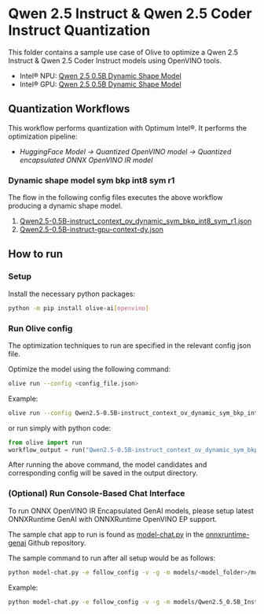 # Qwen 2.5 Instruct & Qwen 2.5 Coder Instruct Quantization

This folder contains a sample use case of Olive to optimize a Qwen 2.5 Instruct & Qwen 2.5 Coder Instruct models using OpenVINO tools.

- Intel® NPU: [Qwen 2.5 0.5B Dynamic Shape Model](https://huggingface.co/Qwen/Qwen2.5-0.5B-Instruct)
- Intel® GPU: [Qwen 2.5 0.5B Dynamic Shape Model](https://huggingface.co/Qwen/Qwen2.5-0.5B-Instruct)

## Quantization Workflows

This workflow performs quantization with Optimum Intel®. It performs the optimization pipeline:

- *HuggingFace Model -> Quantized OpenVINO model -> Quantized encapsulated ONNX OpenVINO IR model*

### Dynamic shape model sym bkp int8 sym r1

The flow in the following config files executes the above workflow producing a dynamic shape model.

1. [Qwen2.5-0.5B-instruct_context_ov_dynamic_sym_bkp_int8_sym_r1.json](Qwen2.5-0.5B-instruct_context_ov_dynamic_sym_bkp_int8_sym_r1.json)
2. [Qwen2.5-0.5B-instruct-gpu-context-dy.json](Qwen2.5-0.5B-instruct-gpu-context-dy.json)


## How to run

### Setup

Install the necessary python packages:

```bash
python -m pip install olive-ai[openvino]
```

### Run Olive config

The optimization techniques to run are specified in the relevant config json file.

Optimize the model using the following command:

```bash
olive run --config <config_file.json>
```

Example:
```bash
olive run --config Qwen2.5-0.5B-instruct_context_ov_dynamic_sym_bkp_int8_sym_r1.json
```
or run simply with python code:

```python
from olive import run
workflow_output = run("Qwen2.5-0.5B-instruct_context_ov_dynamic_sym_bkp_int8_sym_r1.json")
```

After running the above command, the model candidates and corresponding config will be saved in the output directory.

### (Optional) Run Console-Based Chat Interface

To run ONNX OpenVINO IR Encapsulated GenAI models, please setup latest ONNXRuntime GenAI with ONNXRuntime OpenVINO EP support.

The sample chat app to run is found as [model-chat.py](https://github.com/microsoft/onnxruntime-genai/blob/main/examples/python/model-chat.py) in the [onnxruntime-genai](https://github.com/microsoft/onnxruntime-genai/) Github repository.

The sample command to run after all setup would be as follows:

```bash
python model-chat.py -e follow_config -v -g -m models/<model_folder>/model/
```

Example:

```bash
python model-chat.py -e follow_config -v -g -m models/Qwen2.5_0.5B_Instruct_context_ov_dynamic_sym_bkp_int8_sym_r1/model/
```
